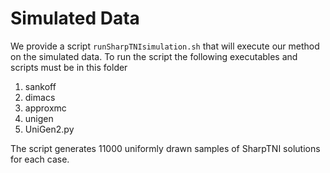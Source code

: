 # Simulated Data

We provide a script `runSharpTNIsimulation.sh` that will execute our
method on the simulated data. To run the script the following
executables and scripts must be in this folder
  1. sankoff
  2. dimacs
  3. approxmc
  4. unigen
  5. UniGen2.py

The script generates 11000 uniformly drawn samples of SharpTNI
solutions for each case.
